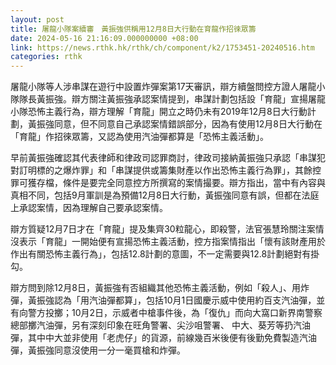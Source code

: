 ```yaml
---
layout: post
title: 屠龍小隊案續審　黃振強供稱用12月8日大行動在育龍作招徠眾籌
date: 2024-05-16 21:16:09.000000000 +08:00
link: https://news.rthk.hk/rthk/ch/component/k2/1753451-20240516.htm
categories: rthk
---
```


屠龍小隊等人涉串謀在遊行中設置炸彈案第17天審訊，辯方續盤問控方證人屠龍小隊隊長黃振強。辯方關注黃振強承認案情提到，串謀計劃包括設「育龍」宣揚屠龍小隊恐怖主義行為，辯方理解「育龍」開立之時仍未有2019年12月8日大行動計劃，黃振強同意，但不同意自己承認案情錯誤部分，因為有使用12月8日大行動在「育龍」作招徠眾籌，又認為使用汽油彈都算是「恐怖主義活動」。

早前黃振強確認其代表律師和律政司認罪商討，律政司接納黃振強只承認「串謀犯對訂明標的之爆炸罪」和「串謀提供或籌集財產以作出恐怖主義行為罪」，其餘控罪可獲存檔，條件是要完全同意控方所撰寫的案情撮要。辯方指出，當中有內容與真相不同，包括9月軍訓是為預備12月8日大行動，黃振強同意有誤，但都在法庭上承認案情，因為理解自己要承認案情。

辯方質疑12月7日才在「育龍」提及集齊30粒龍心，即殺警，法官張慧玲關注案情沒表示「育龍」一開始便有宣揚恐怖主義活動，控方指案情指出「懷有該財產用於作出有關恐怖主義行為」，包括12.8計劃的意圖，不一定需要與12.8計劃絕對有掛勾。

辯方問到除12月8日，黃振強有否組織其他恐怖主義活動，例如「殺人」、用炸彈，黃振強認為「用汽油彈都算」，包括10月1日國慶示威中使用約百支汽油彈，並有向警方投擲；10月2日，示威者中槍事件後，為「復仇」而向大窩口新界南警察總部擲汽油彈，另有深刻印象在旺角警署、尖沙咀警署、 中大、葵芳等扔汽油彈，其中中大並非使用「老虎仔」的貨源，前線幾百米後便有後勤免費製造汽油彈，黃振強同意沒使用一分一毫買槍和炸彈。
